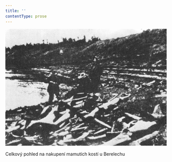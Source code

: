 ```yaml
---
title: ''
contentType: prose
---
```


![028.jpg](./resources/028_fmt.jpeg)

Celkový pohled na nakupení mamutích kostí u Berelechu
